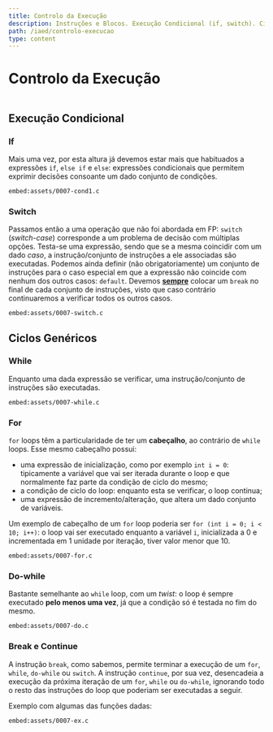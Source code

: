 ```yaml
---
title: Controlo da Execução
description: Instruções e Blocos. Execução Condicional (if, switch). Ciclos Genéricos (while, for, do-while, continue, break).
path: /iaed/controlo-execucao
type: content
---
```


# Controlo da Execução

```toc

```

## Execução Condicional

### If

Mais uma vez, por esta altura já devemos estar mais que habituados a expressões `if`, `else if` e `else`: expressões condicionais que permitem exprimir decisões consoante um dado conjunto de condições.

`embed:assets/0007-cond1.c`

### Switch

Passamos então a uma operação que não foi abordada em FP: `switch` (_switch-case_) corresponde a um problema de decisão com múltiplas opções. Testa-se uma expressão, sendo que se a mesma coincidir com um dado _caso_, a instrução/conjunto de instruções a ele associadas são executadas. Podemos ainda definir (não obrigatoriamente) um conjunto de instruções para o caso especial em que a expressão não coincide com nenhum dos outros casos: `default`. Devemos [**sempre**](color:red) colocar um `break` no final de cada conjunto de instruções, visto que caso contrário continuaremos a verificar todos os outros casos.

`embed:assets/0007-switch.c`

## Ciclos Genéricos

### While

Enquanto uma dada expressão se verificar, uma instrução/conjunto de instruções são executadas.

`embed:assets/0007-while.c`

### For

`for` loops têm a particularidade de ter um **cabeçalho**, ao contrário de `while` loops. Esse mesmo cabeçalho possui:

- uma expressão de inicialização, como por exemplo `int i = 0`: tipicamente a variável que vai ser iterada durante o loop e que normalmente faz parte da condição de ciclo do mesmo;
- a condição de ciclo do loop: enquanto esta se verificar, o loop continua;
- uma expressão de incremento/alteração, que altera um dado conjunto de variáveis.

Um exemplo de cabeçalho de um `for` loop poderia ser `for (int i = 0; i < 10; i++)`: o loop vai ser executado enquanto a variável `i`, inicializada a 0 e incrementada em 1 unidade por iteração, tiver valor menor que 10.

`embed:assets/0007-for.c`

### Do-while

Bastante semelhante ao `while` loop, com um _twist_: o loop é sempre executado **pelo menos uma vez**, já que a condição só é testada no fim do mesmo.

`embed:assets/0007-do.c`

### Break e Continue

A instrução `break`, como sabemos, permite terminar a execução de um `for`, `while`, `do-while` ou `switch`. A instrução `continue`, por sua vez, desencadeia a execução da próxima iteração de um `for`, `while` ou `do-while`, ignorando todo o resto das instruções do loop que poderiam ser executadas a seguir.

Exemplo com algumas das funções dadas:

`embed:assets/0007-ex.c`
